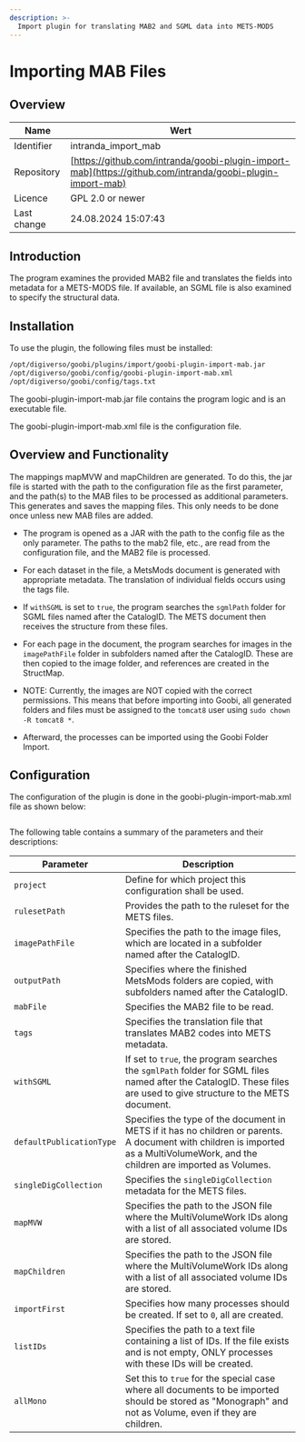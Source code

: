 ```yaml
---
description: >-
  Import plugin for translating MAB2 and SGML data into METS-MODS
---
```


# Importing MAB Files

## Overview

Name                     | Wert
-------------------------|-----------
Identifier               | intranda_import_mab
Repository               | [https://github.com/intranda/goobi-plugin-import-mab](https://github.com/intranda/goobi-plugin-import-mab)
Licence              | GPL 2.0 or newer 
Last change    | 24.08.2024 15:07:43


## Introduction
The program examines the provided MAB2 file and translates the fields into metadata for a METS-MODS file. If available, an SGML file is also examined to specify the structural data.

## Installation
To use the plugin, the following files must be installed:

```bash
/opt/digiverso/goobi/plugins/import/goobi-plugin-import-mab.jar
/opt/digiverso/goobi/config/goobi-plugin-import-mab.xml
/opt/digiverso/goobi/config/tags.txt 
```

The goobi-plugin-import-mab.jar file contains the program logic and is an executable file.

The goobi-plugin-import-mab.xml file is the configuration file.

## Overview and Functionality
The mappings mapMVW and mapChildren are generated. To do this, the jar file is started with the path to the configuration file as the first parameter, and the path(s) to the MAB files to be processed as additional parameters. This generates and saves the mapping files. This only needs to be done once unless new MAB files are added.

* The program is opened as a JAR with the path to the config file as the only parameter.
The paths to the mab2 file, etc., are read from the configuration file, and the MAB2 file is processed.
* For each dataset in the file, a MetsMods document is generated with appropriate metadata. The translation of individual fields occurs using the tags file.
* If `withSGML` is set to `true`, the program searches the `sgmlPath` folder for SGML files named after the CatalogID. The METS document then receives the structure from these files.
* For each page in the document, the program searches for images in the `imagePathFile` folder in subfolders named after the CatalogID. These are then copied to the image folder, and references are created in the StructMap.
* NOTE: Currently, the images are NOT copied with the correct permissions. This means that before importing into Goobi, all generated folders and files must be assigned to the `tomcat8` user using `sudo chown -R tomcat8 *`.

* Afterward, the processes can be imported using the Goobi Folder Import.

## Configuration
The configuration of the plugin is done in the goobi-plugin-import-mab.xml file as shown below:

```xml

```

The following table contains a summary of the parameters and their descriptions:

| Parameter               | Description |
|-------------------------|------------------------|
| `project`               | Define for which project this configuration shall be used. |
| `rulesetPath`           | Provides the path to the ruleset for the METS files. |
| `imagePathFile`         | Specifies the path to the image files, which are located in a subfolder named after the CatalogID. |
| `outputPath`            | Specifies where the finished MetsMods folders are copied, with subfolders named after the CatalogID. |
| `mabFile`               | Specifies the MAB2 file to be read. |
| `tags`                  | Specifies the translation file that translates MAB2 codes into METS metadata. |
| `withSGML`              | If set to `true`, the program searches the `sgmlPath` folder for SGML files named after the CatalogID. These files are used to give structure to the METS document. |
| `defaultPublicationType`| Specifies the type of the document in METS if it has no children or parents. A document with children is imported as a MultiVolumeWork, and the children are imported as Volumes. |
| `singleDigCollection`   | Specifies the `singleDigCollection` metadata for the METS files. |
| `mapMVW`                | Specifies the path to the JSON file where the MultiVolumeWork IDs along with a list of all associated volume IDs are stored. |
| `mapChildren`           | Specifies the path to the JSON file where the MultiVolumeWork IDs along with a list of all associated volume IDs are stored. |
| `importFirst`           | Specifies how many processes should be created. If set to `0`, all are created. |
| `listIDs`               | Specifies the path to a text file containing a list of IDs. If the file exists and is not empty, ONLY processes with these IDs will be created. |
| `allMono`               | Set this to `true` for the special case where all documents to be imported should be stored as "Monograph" and not as Volume, even if they are children. |